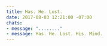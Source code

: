 ```yaml
---
title: Has. He. Lost.
date: 2017-08-03 12:21:00 -07:00
chats:
- message: "........"
- message: Has. He. Lost. His. Mind.
---
```


